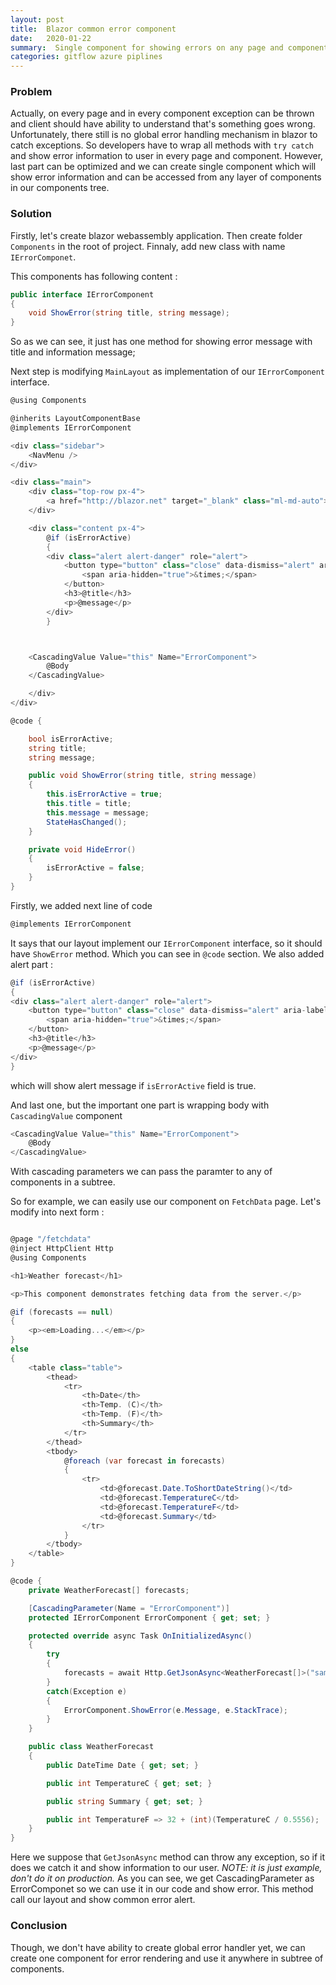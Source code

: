 ```yaml
---
layout: post
title:  Blazor common error component 
date:   2020-01-22
summary:  Single component for showing errors on any page and component
categories: gitflow azure piplines 
---
```


### Problem

Actually, on every page and in every component exception can be thrown and client should have ability to understand that's something goes wrong. 
Unfortunately, there still is no global error handling mechanism in blazor to catch exceptions. So developers have to wrap all methods with `try catch` and show error information to user in every page and component. However, last part can be optimized and we can create single component which will show error information and can be accessed from any layer of components in our components tree.

### Solution

Firstly, let's create blazor webassembly application. Then create folder `Components` in the root of project. Finnaly, add new class with name `IErrorComponet`.

This components has following content :

```csharp
public interface IErrorComponent
{
    void ShowError(string title, string message);
}
```

So as we can see, it just has one method for showing error message with title and information message;

Next step is modifying `MainLayout` as implementation of our `IErrorComponent` interface. 

```csharp
@using Components

@inherits LayoutComponentBase
@implements IErrorComponent

<div class="sidebar">
    <NavMenu />
</div>

<div class="main">
    <div class="top-row px-4">
        <a href="http://blazor.net" target="_blank" class="ml-md-auto">About</a>
    </div>

    <div class="content px-4">
        @if (isErrorActive)
        {        
        <div class="alert alert-danger" role="alert">
            <button type="button" class="close" data-dismiss="alert" aria-label="Close" @onclick="HideError">
                <span aria-hidden="true">&times;</span>
            </button>
            <h3>@title</h3>
            <p>@message</p>
        </div>
        }



    <CascadingValue Value="this" Name="ErrorComponent">
        @Body
    </CascadingValue>

    </div>
</div>

@code {

    bool isErrorActive;
    string title;
    string message;

    public void ShowError(string title, string message)
    {
        this.isErrorActive = true;
        this.title = title;
        this.message = message;
        StateHasChanged();
    }

    private void HideError()
    {
        isErrorActive = false;
    }
}

```

Firstly, we added next line of code

```csharp
@implements IErrorComponent
```

It says that our layout implement our `IErrorComponent` interface, so it should have `ShowError` method. Which you can see in `@code` section.
We also added alert part :
```csharp
@if (isErrorActive)
{        
<div class="alert alert-danger" role="alert">
    <button type="button" class="close" data-dismiss="alert" aria-label="Close" @onclick="HideError">
        <span aria-hidden="true">&times;</span>
    </button>
    <h3>@title</h3>
    <p>@message</p>
</div>
}
```
which will show alert message if `isErrorActive` field is true.

And last one, but the important one part is wrapping body with `CascadingValue` component

```csharp
<CascadingValue Value="this" Name="ErrorComponent">
    @Body
</CascadingValue>
```

With cascading parameters we can pass the paramter to any of components in a subtree.

So for example, we can easily use our component on `FetchData` page. Let's modify into next form :

```csharp

@page "/fetchdata"
@inject HttpClient Http
@using Components

<h1>Weather forecast</h1>

<p>This component demonstrates fetching data from the server.</p>

@if (forecasts == null)
{
    <p><em>Loading...</em></p>
}
else
{
    <table class="table">
        <thead>
            <tr>
                <th>Date</th>
                <th>Temp. (C)</th>
                <th>Temp. (F)</th>
                <th>Summary</th>
            </tr>
        </thead>
        <tbody>
            @foreach (var forecast in forecasts)
            {
                <tr>
                    <td>@forecast.Date.ToShortDateString()</td>
                    <td>@forecast.TemperatureC</td>
                    <td>@forecast.TemperatureF</td>
                    <td>@forecast.Summary</td>
                </tr>
            }
        </tbody>
    </table>
}

@code {
    private WeatherForecast[] forecasts;

    [CascadingParameter(Name = "ErrorComponent")]
    protected IErrorComponent ErrorComponent { get; set; }

    protected override async Task OnInitializedAsync()
    {
        try
        {
            forecasts = await Http.GetJsonAsync<WeatherForecast[]>("sample-data/notfound.json");
        }
        catch(Exception e)
        {
            ErrorComponent.ShowError(e.Message, e.StackTrace);
        }
    }

    public class WeatherForecast
    {
        public DateTime Date { get; set; }

        public int TemperatureC { get; set; }

        public string Summary { get; set; }

        public int TemperatureF => 32 + (int)(TemperatureC / 0.5556);
    }
}

```

Here we suppose that `GetJsonAsync` method can throw any exception, so if it does we catch it and show information to our user. *NOTE: it is just example, don't do it on production.* As you can see, we get CascadingParameter as ErrorComponet so we can use it in our code and show error. This method call our layout and show common error alert.

### Conclusion

Though, we don't have ability to create global error handler yet, we can create one component for error rendering and use it anywhere in subtree of components.